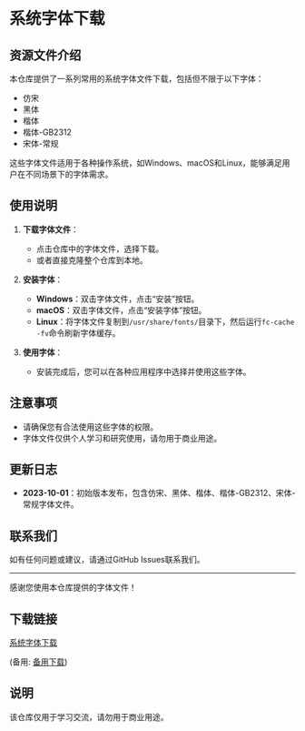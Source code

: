 # 系统字体下载

## 资源文件介绍

本仓库提供了一系列常用的系统字体文件下载，包括但不限于以下字体：

- 仿宋
- 黑体
- 楷体
- 楷体-GB2312
- 宋体-常规

这些字体文件适用于各种操作系统，如Windows、macOS和Linux，能够满足用户在不同场景下的字体需求。

## 使用说明

1. **下载字体文件**：
   - 点击仓库中的字体文件，选择下载。
   - 或者直接克隆整个仓库到本地。

2. **安装字体**：
   - **Windows**：双击字体文件，点击“安装”按钮。
   - **macOS**：双击字体文件，点击“安装字体”按钮。
   - **Linux**：将字体文件复制到`/usr/share/fonts/`目录下，然后运行`fc-cache -fv`命令刷新字体缓存。

3. **使用字体**：
   - 安装完成后，您可以在各种应用程序中选择并使用这些字体。

## 注意事项

- 请确保您有合法使用这些字体的权限。
- 字体文件仅供个人学习和研究使用，请勿用于商业用途。

## 更新日志

- **2023-10-01**：初始版本发布，包含仿宋、黑体、楷体、楷体-GB2312、宋体-常规字体文件。

## 联系我们

如有任何问题或建议，请通过GitHub Issues联系我们。

---

感谢您使用本仓库提供的字体文件！

## 下载链接
[系统字体下载](https://pan.quark.cn/s/62b580769801) 

(备用: [备用下载](https://pan.baidu.com/s/1zat6Otz_T_KG5Cdu0OqlvA?pwd=1234))

## 说明

该仓库仅用于学习交流，请勿用于商业用途。
